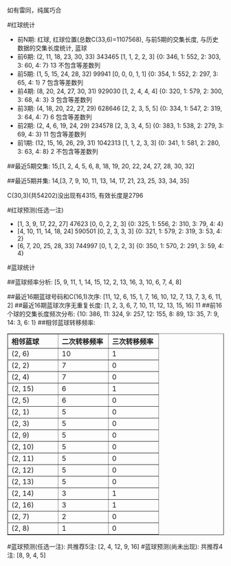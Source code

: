 <!-- 
.. title: 双色球2011142期(2011-12-04)数据分析报告
.. slug: slott-2011142-2011-12-04-report
.. date: 2011-12-05 08:00:00 UTC+08:00
.. tags: Lottery
.. link: 
.. description: 
.. type: text
-->

如有雷同，纯属巧合

<!-- TEASER_END-->

#红球统计

- 前N期: 红球, 红球位置(总数C(33,6)=1107568), 与前5期的交集长度, 与历史数据的交集长度统计, 蓝球
- 前6期: (2, 11, 18, 23, 30, 33) 343465 [1, 1, 2, 2, 3] {0: 346, 1: 552, 2: 303, 3: 60, 4: 7} 13 不包含等差数列
- 前5期: (1, 5, 15, 24, 28, 32) 99941 [0, 0, 0, 1, 1] {0: 354, 1: 552, 2: 297, 3: 65, 4: 1} 7 包含等差数列
- 前4期: (8, 20, 24, 27, 30, 31) 929030 [1, 2, 4, 4, 4] {0: 320, 1: 579, 2: 300, 3: 68, 4: 3} 3 包含等差数列
- 前3期: (4, 18, 20, 22, 27, 29) 628646 [2, 2, 3, 5, 5] {0: 334, 1: 547, 2: 319, 3: 64, 4: 7} 6 包含等差数列
- 前2期: (2, 4, 6, 19, 24, 29) 234578 [2, 3, 3, 4, 5] {0: 383, 1: 538, 2: 279, 3: 69, 4: 3} 11 包含等差数列
- 前1期: (12, 15, 16, 26, 29, 31) 1042313 [1, 1, 2, 3, 3] {0: 341, 1: 581, 2: 280, 3: 63, 4: 8} 2 不包含等差数列

##最近5期交集:
15,[1, 2, 4, 5, 6, 8, 18, 19, 20, 22, 24, 27, 28, 30, 32]

##最近5期并集:
14,[3, 7, 9, 10, 11, 13, 14, 17, 21, 23, 25, 33, 34, 35]

C(30,3)(共54202)没出现有4315, 
有效长度是2796

#红球预测(任选一注)

- [1, 3, 9, 17, 22, 27] 47623 [0, 0, 2, 2, 3] {0: 325, 1: 556, 2: 310, 3: 79, 4: 4}
- [4, 10, 11, 14, 18, 24] 590501 [0, 2, 3, 3, 3] {0: 321, 1: 579, 2: 319, 3: 53, 4: 2}
- [6, 7, 20, 25, 28, 33] 744997 [0, 1, 2, 2, 3] {0: 350, 1: 570, 2: 291, 3: 59, 4: 4}

#蓝球统计

##蓝球频率分析:
[5, 9, 11, 1, 14, 15, 12, 2, 13, 16, 3, 10, 6, 7, 4, 8]

##最近16期蓝球号码和C(16,1)次序:
[11, 12, 6, 15, 1, 7, 16, 10, 12, 7, 13, 7, 3, 6, 11, 2]
##最近16期蓝球次序无重复长度:
[1, 2, 3, 6, 7, 10, 11, 12, 13, 15, 16] 11
##前16个球的交集长度频次分布:
{10: 386, 11: 324, 9: 257, 12: 155, 8: 89, 13: 35, 7: 9, 14: 3, 6: 1}
##相邻蓝球转移频率:
<table border="1" class="table table-striped dataframe">
  <thead>
    <tr style="text-align: left;">
      <th style="min-width: 100px;">相邻蓝球</th>
      <th style="min-width: 100px;">二次转移频率</th>
      <th style="min-width: 100px;">三次转移频率</th>
    </tr>
  </thead>
  <tbody>
    <tr>
      <td>  (2, 6)</td>
      <td> 10</td>
      <td> 1</td>
    </tr>
    <tr>
      <td>  (2, 2)</td>
      <td>  7</td>
      <td> 0</td>
    </tr>
    <tr>
      <td>  (2, 4)</td>
      <td>  7</td>
      <td> 0</td>
    </tr>
    <tr>
      <td> (2, 15)</td>
      <td>  6</td>
      <td> 1</td>
    </tr>
    <tr>
      <td>  (2, 5)</td>
      <td>  6</td>
      <td> 0</td>
    </tr>
    <tr>
      <td>  (2, 1)</td>
      <td>  5</td>
      <td> 0</td>
    </tr>
    <tr>
      <td>  (2, 3)</td>
      <td>  5</td>
      <td> 0</td>
    </tr>
    <tr>
      <td>  (2, 9)</td>
      <td>  5</td>
      <td> 0</td>
    </tr>
    <tr>
      <td> (2, 10)</td>
      <td>  5</td>
      <td> 0</td>
    </tr>
    <tr>
      <td> (2, 11)</td>
      <td>  5</td>
      <td> 0</td>
    </tr>
    <tr>
      <td> (2, 12)</td>
      <td>  5</td>
      <td> 0</td>
    </tr>
    <tr>
      <td> (2, 13)</td>
      <td>  5</td>
      <td> 0</td>
    </tr>
    <tr>
      <td> (2, 14)</td>
      <td>  3</td>
      <td> 1</td>
    </tr>
    <tr>
      <td> (2, 16)</td>
      <td>  3</td>
      <td> 1</td>
    </tr>
    <tr>
      <td>  (2, 7)</td>
      <td>  2</td>
      <td> 0</td>
    </tr>
    <tr>
      <td>  (2, 8)</td>
      <td>  1</td>
      <td> 0</td>
    </tr>
  </tbody>
</table>
#蓝球预测(任选一注):
共推荐5注: [2, 4, 12, 9, 16]
#蓝球预测(尚未出现):
共推荐4注: [8, 9, 4, 5]

